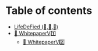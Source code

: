 # Table of contents

* [LifeDeFied (🌱,🌿,🌳)](README.md)
* [📄 WhitepaperV1️⃣](whitepaperv1/README.md)
  * [📃 WhitepaperV2️⃣](whitepaperv1/whitepaperv2.md)
